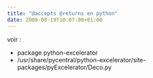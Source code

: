 ```yaml
---
title: "@accepts @returns en python"
date: 2008-08-19T10:07:00+01:00
---
```

voir :
* package python-excelerator
*  /usr/share/pycentral/python-excelerator/site-packages/pyExcelerator/Deco.py
